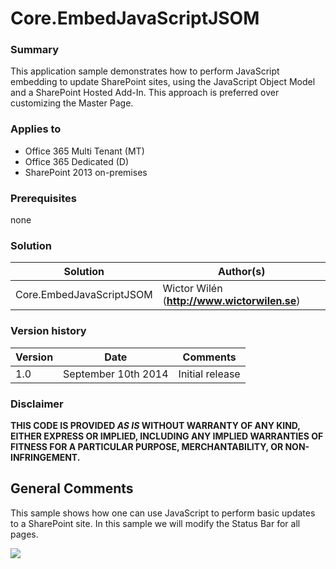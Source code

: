 # Core.EmbedJavaScriptJSOM #

### Summary ###
This application sample demonstrates how to perform JavaScript embedding to update SharePoint sites, using the JavaScript Object Model and a SharePoint Hosted Add-In. 
This approach is preferred over customizing the Master Page.

### Applies to ###
-  Office 365 Multi Tenant (MT)
-  Office 365 Dedicated (D)
-  SharePoint 2013 on-premises

### Prerequisites ###
none

### Solution ###
Solution | Author(s)
---------|----------
Core.EmbedJavaScriptJSOM | Wictor Wilén (**http://www.wictorwilen.se**)

### Version history ###
Version | Date | Comments
---------| -----| --------
1.0 | September 10th 2014 | Initial release

### Disclaimer ###
**THIS CODE IS PROVIDED *AS IS* WITHOUT WARRANTY OF ANY KIND, EITHER EXPRESS OR IMPLIED, INCLUDING ANY IMPLIED WARRANTIES OF FITNESS FOR A PARTICULAR PURPOSE, MERCHANTABILITY, OR NON-INFRINGEMENT.**

## General Comments ##
This sample shows how one can use JavaScript to perform basic updates to a SharePoint site.  In this sample we will modify the Status Bar for all pages. 

![](http://i.imgur.com/xpL9UGb.png)

